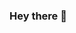 ### Hey there 👋
<!--
**yalsayid/yalsayid** is a ✨ _special_ ✨ repository because its `README.md` (this file) appears on your GitHub profile.

I'm Yousef Alsayid!
- I'm a BA CS Student at Hunter College

- 🔭 I’m currently working on ...
- 🌱 I’m currently learning ...
- 👯 I’m looking to collaborate on ...
- 🤔 I’m looking for help with ...
- 💬 Ask me about ...
- 📫 How to reach me: ...
- 😄 Pronouns: ...
- ⚡ Fun fact: ...
-->
